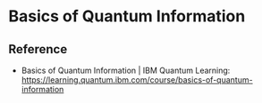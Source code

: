 # Basics of Quantum Information

## Reference 

- Basics of Quantum Information | IBM Quantum Learning: https://learning.quantum.ibm.com/course/basics-of-quantum-information